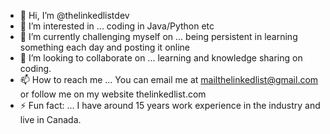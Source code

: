 - 👋 Hi, I’m @thelinkedlistdev
- 👀 I’m interested in ... coding in Java/Python etc
- 🌱 I’m currently challenging myself on ... being persistent in learning something each day and posting it online
- 💞️ I’m looking to collaborate on ... learning and knowledge sharing on coding.
- 📫 How to reach me ... You can email me at mailthelinkedlist@gmail.com or follow me on my website thelinkedlist.com
- ⚡ Fun fact: ... I have around 15 years work experience in the industry and live in Canada.

<!---
thelinkedlistdev/thelinkedlistdev is a ✨ special ✨ repository because its `README.md` (this file) appears on your GitHub profile.
You can click the Preview link to take a look at your changes.
--->
